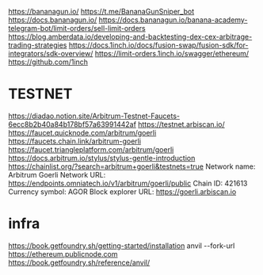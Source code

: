 https://bananagun.io/
https://t.me/BananaGunSniper_bot
https://docs.bananagun.io/
https://docs.bananagun.io/banana-academy-telegram-bot/limit-orders/sell-limit-orders
https://blog.amberdata.io/developing-and-backtesting-dex-cex-arbitrage-trading-strategies
https://docs.1inch.io/docs/fusion-swap/fusion-sdk/for-integrators/sdk-overview/
https://limit-orders.1inch.io/swagger/ethereum/
https://github.com/1inch

# TESTNET
https://diadao.notion.site/Arbitrum-Testnet-Faucets-6ecc8b2b40a84b178bf57a63991442af
https://testnet.arbiscan.io/
https://faucet.quicknode.com/arbitrum/goerli
https://faucets.chain.link/arbitrum-goerli
https://faucet.triangleplatform.com/arbitrum/goerli
https://docs.arbitrum.io/stylus/stylus-gentle-introduction
https://chainlist.org/?search=arbitrum+goerli&testnets=true
Network name: Arbitrum Goerli
Network URL: https://endpoints.omniatech.io/v1/arbitrum/goerli/public
Chain ID: 421613
Currency symbol: AGOR
Block explorer URL: https://goerli.arbiscan.io

# infra
https://book.getfoundry.sh/getting-started/installation
anvil --fork-url https://ethereum.publicnode.com
https://book.getfoundry.sh/reference/anvil/
